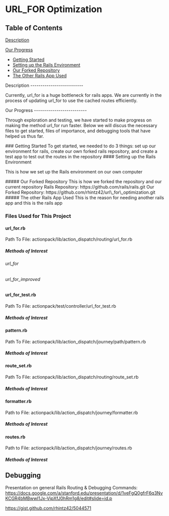 URL\_FOR Optimization
=====================

Table of Contents
--------------------------
[Description](#description)

[Our Progress](#our_progress)
* [Getting Started](#getting_started)
 * [Setting up the Rails Environment](#setting_up_the_rails_environment)
  * [Our Forked Repository](#our_forked_repository)
  * [The Other Rails App Used](#other_rails_app_used)

<a name="description" />
Description
--------------------------

Currently, url\_for is a huge bottleneck for rails apps.
We are currently in the process of updating url\_for to use the cached routes efficiently.

<a name="progress" />
Our Progress
--------------------------

Through exploration and testing, we have started to make progress on making the method url\_for run faster.
Below we will discus the necessary files to get started, files of importance, and debugging tools that have helped us thus far.

<a name="getting_started" />
### Getting Started
To get started, we needed to do 3 things:
set up our environment for rails,
create our own forked rails repository,
and create a test app to test out the routes in the repository




<a name="setting_up_the_rails_environment" />
#### Setting up the Rails Environment

This is how we set up the Rails environment on our own computer




<a name="our_forked_repository" />
##### Our Forked Repository
This is how we forked the repository and our current repository
Rails Repository: https://github.com/rails/rails.git
Our Forked Repository: https://github.com/rhintz42/url\_for\_optimization.git




<a name="other_rails_app_used" />
##### The other Rails App Used
This is the reason for needing another rails app and this is the rails app





### Files Used for This Project
#### url\_for.rb
Path To File: actionpack/lib/action\_dispatch/routing/url\_for.rb
##### Methods of Interest
###### url\_for
###### url\_for\_improved

#### url\_for\_test.rb
Path To File: actionpack/test/controller/url\_for\_test.rb
##### Methods of Interest

#### pattern.rb
Path To File: actionpack/lib/action\_dispatch/journey/path/pattern.rb
##### Methods of Interest

#### route\_set.rb
Path To File: actionpack/lib/action\_dispatch/routing/route\_set.rb
##### Methods of Interest

#### formatter.rb
Path to File: actionpack/lib/action\_dispatch/journey/formatter.rb
##### Methods of Interest

#### routes.rb
Path to File: actionpack/lib/action\_dispatch/journey/routes.rb
##### Methods of Interest




Debugging
-------------------------

Presentation on general Rails Routing & Debugging Commands:
https://docs.google.com/a/stanford.edu/presentation/d/1veFgQ0gfrF6q3NvKCGR4bMBwwI1Jx-VjpXfJ0hRm1g8/edit#slide=id.p

https://gist.github.com/rhintz42/5044571

